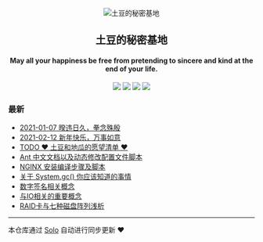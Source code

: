 <p align="center"><img alt="土豆的秘密基地" src="https://b3logfile.com/file/2020/09/timg已去底-af3ff126.jpeg"></p><h2 align="center">
土豆的秘密基地
</h2>

<h4 align="center">May all your happiness be free from pretending to sincere and kind at the end of your life.</h4>
<p align="center"><a title="土豆的秘密基地" target="_blank" href="https://github.com/Casithy/solo-blog"><img src="https://img.shields.io/github/last-commit/Casithy/solo-blog.svg?style=flat-square&color=FF9900"></a>
<a title="GitHub repo size in bytes" target="_blank" href="https://github.com/Casithy/solo-blog"><img src="https://img.shields.io/github/repo-size/Casithy/solo-blog.svg?style=flat-square"></a>
<a title="Solo Version" target="_blank" href="https://github.com/88250/solo/releases"><img src="https://img.shields.io/badge/solo-4.3.1-f1e05a.svg?style=flat-square&color=blueviolet"></a>
<a title="Hits" target="_blank" href="https://github.com/88250/hits"><img src="https://hits.b3log.org/Casithy/solo-blog.svg"></a></p>

### 最新

* [2021-01-07 暌违日久，拳念殊殷](https://www.casithy.work/articles/2021/08/08/1628391385730.html)
* [2021-02-12 新年快乐，万事如意](https://www.casithy.work/articles/2021/08/08/1628390490611.html)
* [TODO ❤ 土豆和地瓜的愿望清单 ❤](https://www.casithy.work/articles/2021/01/28/1611793753299.html)
* [Ant 中文文档以及动态修改配置文件脚本](https://www.casithy.work/articles/2020/09/27/1601170685194.html)
* [NGINX 安装编译步骤及脚本](https://www.casithy.work/articles/2020/09/14/1600053702203.html)
* [关于 System.gc() 你应该知道的事情](https://www.casithy.work/articles/2020/09/14/1600052006541.html)
* [数字签名相关概念](https://www.casithy.work/articles/2020/09/14/1600050706056.html)
* [与IO相关的重要概念](https://www.casithy.work/articles/2020/09/14/1600050252439.html)
* [RAID卡与七种磁盘阵列浅析](https://www.casithy.work/articles/2020/09/14/1600048353018.html)



---

本仓库通过 [Solo](https://github.com/88250/solo) 自动进行同步更新 ❤️ 